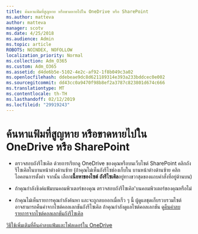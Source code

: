 ```yaml
---
title: ค้นหาแฟ้มที่สูญหาย หรือขาดหายไปใน OneDrive หรือ SharePoint
ms.author: matteva
author: matteva
manager: scotv
ms.date: 4/25/2018
ms.audience: Admin
ms.topic: article
ROBOTS: NOINDEX, NOFOLLOW
localization_priority: Normal
ms.collection: Adm_O365
ms.custom: Adm_O365
ms.assetid: d4de6b5e-5102-4e2c-af92-1f8b049c3a02
ms.openlocfilehash: ddebeae9dc8d621189314e393a233bddcec0e002
ms.sourcegitcommit: dd43cc0a9470f98b8ef2a3787c823801d674c666
ms.translationtype: MT
ms.contentlocale: th-TH
ms.lasthandoff: 02/12/2019
ms.locfileid: "29919243"
---
```

# <a name="find-lost-or-missing-files-in-onedrive-or-sharepoint"></a>ค้นหาแฟ้มที่สูญหาย หรือขาดหายไปใน OneDrive หรือ SharePoint

- ตรวจสอบถังรีไซเคิล ด้วยการเรียกดู OneDrive ของคุณหรือบนเว็บไซต์ SharePoint คลิกถังรีไซเคิลในบานหน้าต่างด้านซ้าย (ถ้าคุณไม่เห็นถังรีไซช่องเก็บใน บานหน้าต่างด้านซ้าย คลิกไอคอนการตั้งค่า จากนั้น เลือก**เนื้อหาของไซต์** **ถังรีไซเคิล**อยู่ทางขวาสุดของแถบคำสั่งที่อยู่ด้านบน) 
    
- ถ้าคุณกำลังซิงค์แฟ้มบนคอมพิวเตอร์ของคุณ ตรวจสอบถังรีไซเคิล'บนคอมพิวเตอร์ของคุณหรือไม่ 
    
- ถ้าคุณไม่เห็นรายการคุณกำลังค้นหา และจะถูกลบออกเมื่อเร็ว ๆ นี้ ผู้ดูแลชุดเก็บรวบรวมไซต์อาจสามารถคืนค่าจากไซต์คอลเลกชันถังรีไซเคิล ถ้าคุณกำลังดูแลไซต์คอลเลกชัน ดู[คืนค่าลบรายการจากไซต์คอลเลกชันถังรีไซเคิล](https://go.microsoft.com/fwlink/?linkid=866439)
    
[วิธีใช้เพิ่มเติมที่คืนค่าลบแฟ้มและโฟลเดอร์ใน OneDrive](https://go.microsoft.com/fwlink/?linkid=872872)
  


